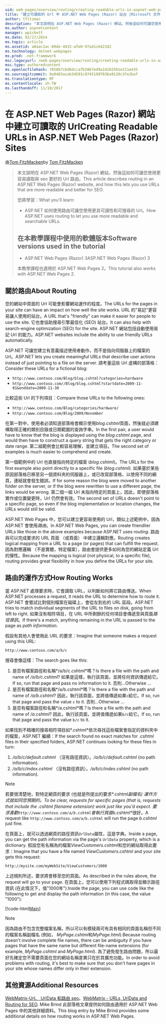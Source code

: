 ```yaml
---
uid: web-pages/overview/routing/creating-readable-urls-in-aspnet-web-pages-sites
title: "建立可讀取的 Url 中 ASP.NET Web Pages (Razor) 站台 |Microsoft 文件"
author: tfitzmac
description: "本文說明在 ASP.NET Web Pages (Razor) 網站，然後這如何可讓您使用更容易讀取與 seo 更好的 Url 路由。 您將的會..."
ms.author: aspnetcontent
manager: wpickett
ms.date: 02/17/2014
ms.topic: article
ms.assetid: a8aac1ac-89de-4415-afe0-97a41c6423d2
ms.technology: dotnet-webpages
ms.prod: .net-framework
msc.legacyurl: /web-pages/overview/routing/creating-readable-urls-in-aspnet-web-pages-sites
msc.type: authoredcontent
ms.openlocfilehash: 7858b7cbd6dccafb2867ed9a1d102561e211e435
ms.sourcegitcommit: 9a9483aceb34591c97451997036a9120c3fe2baf
ms.translationtype: MT
ms.contentlocale: zh-TW
ms.lasthandoff: 11/10/2017
---
```

<a name="creating-readable-urls-in-aspnet-web-pages-razor-sites"></a><span data-ttu-id="d1305-104">在 ASP.NET Web Pages (Razor) 網站中建立可讀取的 Url</span><span class="sxs-lookup"><span data-stu-id="d1305-104">Creating Readable URLs in ASP.NET Web Pages (Razor) Sites</span></span>
====================
<span data-ttu-id="d1305-105">由[Tom FitzMacken](https://github.com/tfitzmac)</span><span class="sxs-lookup"><span data-stu-id="d1305-105">by [Tom FitzMacken](https://github.com/tfitzmac)</span></span>

> <span data-ttu-id="d1305-106">本文說明在 ASP.NET Web Pages (Razor) 網站，然後這如何可讓您使用更容易讀取與 seo 更好的 Url 路由。</span><span class="sxs-lookup"><span data-stu-id="d1305-106">This article describes routing in an ASP.NET Web Pages (Razor) website, and how this lets you use URLs that are more readable and better for SEO.</span></span>
> 
> <span data-ttu-id="d1305-107">您將學習：</span><span class="sxs-lookup"><span data-stu-id="d1305-107">What you'll learn:</span></span>
> 
> - <span data-ttu-id="d1305-108">ASP.NET 如何使用路由可讓您使用更具可讀性和可搜尋的 Url。</span><span class="sxs-lookup"><span data-stu-id="d1305-108">How ASP.NET uses routing to let you use more readable and searchable URLs.</span></span>
>   
> 
> ## <a name="software-versions-used-in-the-tutorial"></a><span data-ttu-id="d1305-109">在本教學課程中使用的軟體版本</span><span class="sxs-lookup"><span data-stu-id="d1305-109">Software versions used in the tutorial</span></span>
> 
> 
> - <span data-ttu-id="d1305-110">ASP.NET Web Pages (Razor) 3</span><span class="sxs-lookup"><span data-stu-id="d1305-110">ASP.NET Web Pages (Razor) 3</span></span>
>   
> 
> <span data-ttu-id="d1305-111">本教學課程也適用於 ASP.NET Web Pages 2。</span><span class="sxs-lookup"><span data-stu-id="d1305-111">This tutorial also works with ASP.NET Web Pages 2.</span></span>


## <a name="about-routing"></a><span data-ttu-id="d1305-112">關於路由</span><span class="sxs-lookup"><span data-stu-id="d1305-112">About Routing</span></span>

<span data-ttu-id="d1305-113">您的網站中頁面的 Url 可能會影響網站運作的程度。</span><span class="sxs-lookup"><span data-stu-id="d1305-113">The URLs for the pages in your site can have an impact on how well the site works.</span></span> <span data-ttu-id="d1305-114">URL 的&quot;易記&quot;更容易讓人使用的站台。</span><span class="sxs-lookup"><span data-stu-id="d1305-114">A URL that's &quot;friendly&quot; can make it easier for people to use the site.</span></span> <span data-ttu-id="d1305-115">它也會協助搜尋引擎最佳化 (SEO) 站台。</span><span class="sxs-lookup"><span data-stu-id="d1305-115">It can also help with search-engine optimization (SEO) for the site.</span></span> <span data-ttu-id="d1305-116">ASP.NET 網站包括自動使用易記 Url 的能力。</span><span class="sxs-lookup"><span data-stu-id="d1305-116">ASP.NET websites include the ability to use friendly URLs automatically.</span></span>

<span data-ttu-id="d1305-117">ASP.NET 可讓您建立有意義描述使用者動作，而不是指向伺服器上的檔案的 Url。</span><span class="sxs-lookup"><span data-stu-id="d1305-117">ASP.NET lets you create meaningful URLs that describe user actions instead of just pointing to a file on the server.</span></span> <span data-ttu-id="d1305-118">請考量這些 Url 虛構的部落格：</span><span class="sxs-lookup"><span data-stu-id="d1305-118">Consider these URLs for a fictional blog:</span></span>

- `http://www.contoso.com/Blog/blog.cshtml?categories=hardware`
- `http://www.contoso.com//Blog/blog.cshtml?startdate=2009-11-01&enddate=2009-11-30`

<span data-ttu-id="d1305-119">比較這些 Url 的下列項目：</span><span class="sxs-lookup"><span data-stu-id="d1305-119">Compare those URLs to the following ones:</span></span>

- `http://www.contoso.com/Blog/categories/hardware/`
- `http://www.contoso.com/Blog/2009/November`

<span data-ttu-id="d1305-120">在第一對中，使用者必須知道部落格會顯示使用*blog.cshtml*頁面，然後就必須建構取得正確的類別目錄或日期範圍的查詢字串。</span><span class="sxs-lookup"><span data-stu-id="d1305-120">In the first pair, a user would have to know that the blog is displayed using the *blog.cshtml* page, and would then have to construct a query string that gets the right category or date range.</span></span> <span data-ttu-id="d1305-121">第二組範例會比較容易理解，並建立項目。</span><span class="sxs-lookup"><span data-stu-id="d1305-121">The second set of examples is much easier to comprehend and create.</span></span>

<span data-ttu-id="d1305-122">第一個範例中的 Url 也直接指向特定的檔案 (*blog.cshtml*)。</span><span class="sxs-lookup"><span data-stu-id="d1305-122">The URLs for the first example also point directly to a specific file (*blog.cshtml*).</span></span> <span data-ttu-id="d1305-123">如果基於某些原因部落格已移至另一個資料夾的伺服器上，或已改寫部落格，以使用不同的網頁，連結就會發生錯誤。</span><span class="sxs-lookup"><span data-stu-id="d1305-123">If for some reason the blog were moved to another folder on the server, or if the blog were rewritten to use a different page, the links would be wrong.</span></span> <span data-ttu-id="d1305-124">第二個一組 Url 未指向特定的頁面上，因此，即使部落格實作或位置變更時，Url 仍然會有效。</span><span class="sxs-lookup"><span data-stu-id="d1305-124">The second set of URLs doesn't point to a specific page, so even if the blog implementation or location changes, the URLs would still be valid.</span></span>

<span data-ttu-id="d1305-125">ASP.NET Web Pages 中，您可以建立更容易使用的 Url，類似上述範例中，因為 ASP.NET 會使用*路由*。</span><span class="sxs-lookup"><span data-stu-id="d1305-125">In ASP.NET Web Pages, you can create friendlier URLs like those in the above examples because ASP.NET uses *routing*.</span></span> <span data-ttu-id="d1305-126">路由與可以完成要求的 URL 頁面 （或頁面） 中建立邏輯對應。</span><span class="sxs-lookup"><span data-stu-id="d1305-126">Routing creates logical mapping from a URL to a page (or pages) that can fulfill the request.</span></span> <span data-ttu-id="d1305-127">因為對應邏輯 （不是實體，特定檔案），路由會提供更多如何為您的網站定義 Url 的彈性。</span><span class="sxs-lookup"><span data-stu-id="d1305-127">Because the mapping is logical (not physical, to a specific file), routing provides great flexibility in how you define the URLs for your site.</span></span>

## <a name="how-routing-works"></a><span data-ttu-id="d1305-128">路由的運作方式</span><span class="sxs-lookup"><span data-stu-id="d1305-128">How Routing Works</span></span>

<span data-ttu-id="d1305-129">當 ASP.NET 處理要求時，它會讀取 URL，以判斷如何將它路由傳送。</span><span class="sxs-lookup"><span data-stu-id="d1305-129">When ASP.NET processes a request, it reads the URL to determine how to route it.</span></span> <span data-ttu-id="d1305-130">ASP.NET 會嘗試比對個別檔案在磁碟上，會從左到右的 URL 區段。</span><span class="sxs-lookup"><span data-stu-id="d1305-130">ASP.NET tries to match individual segments of the URL to files on disk, going from left to right.</span></span> <span data-ttu-id="d1305-131">如果沒有相符項目，在 URL 中所剩餘的任何項目會傳遞至與頁面*路徑資訊*。</span><span class="sxs-lookup"><span data-stu-id="d1305-131">If there's a match, anything remaining in the URL is passed to the page as *path information*.</span></span>

<span data-ttu-id="d1305-132">假設有其他人會使用此 URL 的要求：</span><span class="sxs-lookup"><span data-stu-id="d1305-132">Imagine that someone makes a request using this URL:</span></span>

`http://www.contoso.com/a/b/c`

<span data-ttu-id="d1305-133">搜尋會像這樣：</span><span class="sxs-lookup"><span data-stu-id="d1305-133">The search goes like this:</span></span>

1. <span data-ttu-id="d1305-134">是否有檔案路徑和名稱*/a/b/c.cshtml*嗎？</span><span class="sxs-lookup"><span data-stu-id="d1305-134">Is there a file with the path and name of */a/b/c.cshtml*?</span></span> <span data-ttu-id="d1305-135">如果是這樣，執行該頁面，並將任何資訊傳遞給它。</span><span class="sxs-lookup"><span data-stu-id="d1305-135">If so, run that page and pass no information to it.</span></span> <span data-ttu-id="d1305-136">否則...</span><span class="sxs-lookup"><span data-stu-id="d1305-136">Otherwise ...</span></span>
2. <span data-ttu-id="d1305-137">是否有檔案路徑和名稱*/a/b.cshtml*嗎？</span><span class="sxs-lookup"><span data-stu-id="d1305-137">Is there a file with the path and name of */a/b.cshtml*?</span></span> <span data-ttu-id="d1305-138">因此，執行該頁面，並將值傳遞如果`c`給它。</span><span class="sxs-lookup"><span data-stu-id="d1305-138">If so, run that page and pass the value `c` to it.</span></span> <span data-ttu-id="d1305-139">否則...</span><span class="sxs-lookup"><span data-stu-id="d1305-139">Otherwise …</span></span>
3. <span data-ttu-id="d1305-140">是否有檔案路徑和名稱*/a.cshtml*嗎？</span><span class="sxs-lookup"><span data-stu-id="d1305-140">Is there a file with the path and name of */a.cshtml*?</span></span> <span data-ttu-id="d1305-141">因此，執行該頁面，並將值傳遞如果`b/c`給它。</span><span class="sxs-lookup"><span data-stu-id="d1305-141">If so, run that page and pass the value `b/c` to it.</span></span>

<span data-ttu-id="d1305-142">如果找到不精確的搜尋相符項目如*.cshtml*依次尋找這些檔案會指定的資料夾中的檔案，ASP.NET 繼續：</span><span class="sxs-lookup"><span data-stu-id="d1305-142">If the search found no exact matches for *.cshtml* files in their specified folders, ASP.NET continues looking for these files in turn:</span></span>

1. <span data-ttu-id="d1305-143">*/a/b/c/default.cshtml* （沒有路徑資訊）。</span><span class="sxs-lookup"><span data-stu-id="d1305-143">*/a/b/c/default.cshtml* (no path information).</span></span>
2. <span data-ttu-id="d1305-144">*/a/b/c/index.cshtml* （沒有路徑資訊）。</span><span class="sxs-lookup"><span data-stu-id="d1305-144">*/a/b/c/index.cshtml* (no path information).</span></span>

> [!NOTE]
> <span data-ttu-id="d1305-145">若要很清楚地，對特定網頁的要求 (也就是所提出的要求*.cshtml*副檔名) 運作方式就如同您預期的。</span><span class="sxs-lookup"><span data-stu-id="d1305-145">To be clear, requests for specific pages (that is, requests that include the *.cshtml* filename extension) work just like you'd expect.</span></span> <span data-ttu-id="d1305-146">要求喜歡`http://www.contoso.com/a/b.cshtml`會執行頁面*b.cshtml*很好。</span><span class="sxs-lookup"><span data-stu-id="d1305-146">A request like `http://www.contoso.com/a/b.cshtml` will run the page *b.cshtml* just fine.</span></span>


<span data-ttu-id="d1305-147">在頁面上，就可以透過網頁的路徑資訊`UrlData`屬性，這是字典。</span><span class="sxs-lookup"><span data-stu-id="d1305-147">Inside a page, you can get the path information via the page's `UrlData` property, which is a dictionary.</span></span> <span data-ttu-id="d1305-148">假設您有名稱為的檔案*ViewCustomers.cshtml*和您的網站取得此要求：</span><span class="sxs-lookup"><span data-stu-id="d1305-148">Imagine that you have a file named *ViewCustomers.cshtml* and your site gets this request:</span></span>

`http://mysite.com/myWebSite/ViewCustomers/1000`

<span data-ttu-id="d1305-149">上述規則所述，要求將會移至您的頁面。</span><span class="sxs-lookup"><span data-stu-id="d1305-149">As described in the rules above, the request will go to your page.</span></span> <span data-ttu-id="d1305-150">在頁面上，您可以使用下列程式碼取得並顯示路徑資訊 (在此情況下，值&quot;1000年&quot;):</span><span class="sxs-lookup"><span data-stu-id="d1305-150">Inside the page, you can use code like the following to get and display the path information (in this case, the value &quot;1000&quot;):</span></span>

[!code-html[Main](creating-readable-urls-in-aspnet-web-pages-sites/samples/sample1.html)]

> [!NOTE]
> <span data-ttu-id="d1305-151">因為路由不包含完整檔案名稱，所以可以有模稜兩可有具有相同的頁面名稱但不同的檔案名稱副檔名 (例如， *MyPage.cshtml*和*MyPage.html*).</span><span class="sxs-lookup"><span data-stu-id="d1305-151">Because routing doesn't involve complete file names, there can be ambiguity if you have pages that have the same name but different file-name extensions (for example, *MyPage.cshtml* and *MyPage.html*).</span></span> <span data-ttu-id="d1305-152">為了避免發生路由問題，所以最好先確定您不需要頁面在您的網站名稱差異只在於其擴充功能。</span><span class="sxs-lookup"><span data-stu-id="d1305-152">In order to avoid problems with routing, it's best to make sure that you don't have pages in your site whose names differ only in their extension.</span></span>


<a id="Additional_Resources"></a>
## <a name="additional-resources"></a><span data-ttu-id="d1305-153">其他資源</span><span class="sxs-lookup"><span data-stu-id="d1305-153">Additional Resources</span></span>

<span data-ttu-id="d1305-154">[WebMatrix-Url、 UrlData 和路由 seo](http://www.mikesdotnetting.com/Article/165/WebMatrix-URLs-UrlData-and-Routing-for-SEO)。</span><span class="sxs-lookup"><span data-stu-id="d1305-154">[WebMatrix - URLs, UrlData and Routing for SEO](http://www.mikesdotnetting.com/Article/165/WebMatrix-URLs-UrlData-and-Routing-for-SEO).</span></span> <span data-ttu-id="d1305-155">Mike Brind 此部落格文章提供如何路由適用於 ASP.NET Web Pages 中的其他詳細資料。</span><span class="sxs-lookup"><span data-stu-id="d1305-155">This blog entry by Mike Brind provides some additional details on how routing works in ASP.NET Web Pages.</span></span>
